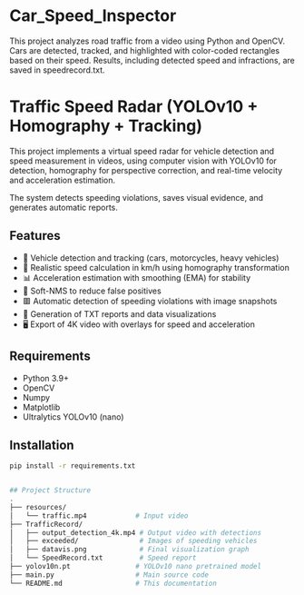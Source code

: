 # Car_Speed_Inspector
 This project analyzes road traffic from a video using Python and OpenCV. Cars are detected, tracked, and highlighted with color-coded rectangles based on their speed. Results, including detected speed and infractions, are saved in speedrecord.txt.
# Traffic Speed Radar (YOLOv10 + Homography + Tracking)

This project implements a virtual speed radar for vehicle detection and speed measurement in videos, using computer vision with YOLOv10 for detection, homography for perspective correction, and real-time velocity and acceleration estimation.

The system detects speeding violations, saves visual evidence, and generates automatic reports.

## Features

- 🚗 Vehicle detection and tracking (cars, motorcycles, heavy vehicles)
- 📏 Realistic speed calculation in km/h using homography transformation
- 📊 Acceleration estimation with smoothing (EMA) for stability
- 🎯 Soft-NMS to reduce false positives
- 🟥 Automatic detection of speeding violations with image snapshots
- 📄 Generation of TXT reports and data visualizations
- 🖥️ Export of 4K video with overlays for speed and acceleration

## Requirements

- Python 3.9+
- OpenCV
- Numpy
- Matplotlib
- Ultralytics YOLOv10 (nano)

## Installation

```bash
pip install -r requirements.txt


## Project Structure
.
├── resources/
│   └── traffic.mp4            # Input video
├── TrafficRecord/
│   ├── output_detection_4k.mp4 # Output video with detections
│   ├── exceeded/               # Images of speeding vehicles
│   ├── datavis.png             # Final visualization graph
│   └── SpeedRecord.txt         # Speed report
├── yolov10n.pt                # YOLOv10 nano pretrained model
├── main.py                    # Main source code
└── README.md                  # This documentation

